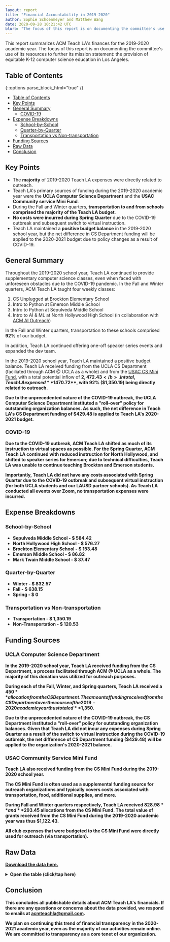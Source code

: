 ```yaml
---
layout: report
title: "Financial Accountability in 2019-2020"
author: Sophie Schoenmeyer and Matthew Wang
date: 2020-09-28 10:21:42 UTC
blurb: "The focus of this report is on documenting the committee's use of its resources to further its mission statement: the provision of equitable K-12 computer science education in Los Angeles."
---
```


This report summarizes ACM Teach LA's finances for the 2019-2020 academic year. The focus of this report is on documenting the committee's use of its resources to further its mission statement: the provision of equitable K-12 computer science education in Los Angeles.

## Table of Contents

{::options parse_block_html="true" /}

<div class="text-15x">

* [Table of Contents](#table-of-contents)
* [Key Points](#key-points)
* [General Summary](#general-summary)
    * [COVID-19](#covid-19)
* [Expense Breakdowns](#expense-breakdowns)
    * [School-by-School](#school-by-school)
    * [Quarter-by-Quarter](#quarter-by-quarter)
    * [Transportation vs Non-transportation](#transportation-vs-non-transportation)
* [Funding Sources](#funding-sources)
* [Raw Data](#raw-data)
* [Conclusion](#conclusion)

</div>

## Key Points

* The **majority** of 2019-2020 Teach LA expenses were directly related to outreach.
* Teach LA's primary sources of funding during the 2019-2020 academic year were the **UCLA Computer Science Department** and the **USAC Community service Mini Fund**.
* During the Fall and Winter quarters, **transportation to and from schools comprised the majority of the Teach LA budget**.
* **No costs were incurred during Spring Quarter** due to the COVID-19 outbreak and subsequent switch to virtual instruction.
* Teach LA maintained a **positive budget balance** in the 2019-2020 school year, but the net difference in CS Department funding will be applied to the 2020-2021 budget due to policy changes as a result of COVID-19.

## General Summary

Throughout the 2019-2020 school year, Teach LA continued to provide supplementary computer science classes, even when faced with unforeseen obstacles due to the COVID-19 pandemic. In the Fall and Winter quarters, ACM Teach LA taught four weekly classes:


1. CS Unplugged at Brockton Elementary School
2. Intro to Python at Emerson Middle School
3. Intro to Python at Sepulveda Middle School
4. Intro to AI & ML at North Hollywood High School (in collaboration with [ACM AI Outreach](https://uclaacmai.github.io/outreach/))

In the Fall and Winter quarters, transportation to these schools comprised **92%** of our budget.

In addition, Teach LA continued offering one-off speaker series events and expanded the dev team.

In the 2019-2020 school year, Teach LA maintained a positive budget balance. Teach LA received funding from the UCLA CS Department (faciliated through ACM @ UCLA as a whole) and from the [USAC CS Mini Fund](https://usac.ucla.edu/funding/docs/CS%20Mini%20Funding%20Cheat%20Sheet.pdf), with a total potential inflow of <b>$2,472.43</b>. In total, Teach LA expensed **$1470.72**, with **92%** ($1,350.19) being directly related to outreach.

Due to the unprecedented nature of the COVID-19 outbreak, the UCLA Computer Science Department instituted a "roll-over" policy for outstanding organization balances. As such, the net difference in Teach LA's CS Department funding of **$429.48** is applied to Teach LA's 2020-2021 budget.

### COVID-19

Due to the COVID-19 outbreak, ACM Teach LA shifted as much of its instruction to virtual spaces as possible. For the Spring Quarter, ACM Teach LA continued with reduced instruction for North Hollywood, and shifted to speaker series for Emerson; due to technical difficulties, Teach LA was unable to continue teaching Brockton and Emerson students.

Importantly, Teach LA did not have any costs associated with Spring Quarter due to the COVID-19 outbreak and subsequent virtual instruction (for both UCLA students and our LAUSD partner schools). As Teach LA conducted all events over Zoom, no transportation expenses were incurred.

## Expense Breakdowns

### School-by-School

<div id="school-by-school-pie-chart"></div>
<ul class="text-1x">
    <li>Sepulveda Middle School - $ 584.42</li>
    <li>North Hollywood High School - $ 576.27</li>
    <li>Brockton Elementary School - $ 153.48</li>
    <li>Emerson Middle School - $ 86.82</li>
    <li>Mark Twain Middle School - $ 37.47</li>
</ul>

### Quarter-by-Quarter

<div id="quarter-by-quarter-pie-chart"></div>
<ul class="text-1x">
    <li>Winter - $ 832.57</li>
    <li>Fall - $ 638.15</li>
    <li>Spring - $ 0</li>
</ul>

### Transportation vs Non-transportation

<div id="transportation-pie-chart"></div>
<ul class="text-1x">
    <li>Transportation - $ 1,350.19</li>
    <li>Non-Transportation - $ 120.53</li>
</ul>

## Funding Sources

### UCLA Computer Science Department

In the 2019-2020 school year, Teach LA received funding from the CS Department, a process facilitated through ACM @ UCLA as a whole. The majority of this donation was utilized for outreach purposes.

During each of the Fall, Winter, and Spring quarters, Teach LA received a **$450** allocation from the CS Department. The amount of funding received from the CS Department over the course of the 2019-2020 academic year thus totaled **$1,350**.

Due to the unprecedented nature of the COVID-19 outbreak, the CS Department instituted a “roll-over” policy for outstanding organization balances. Given that Teach LA did not incur any expenses during Spring Quarter as a result of the switch to virtual instruction during the COVID-19 outbreak, the net difference of CS Department funding (**$429.48**) will be applied to the organization's 2020-2021 balance.

### USAC Community Service Mini Fund

Teach LA also received funding from the CS Mini Fund during the 2019-2020 school year.

The CS Mini Fund is often used as a supplemental funding source for outreach organizations and typically covers costs associated with transportation, food, additional supplies, and more.

During Fall and Winter quarters respectively, Teach LA received **$828.98** and **$293.45** allocations from the CS Mini Fund. The total value of grants received from the CS Mini Fund during the 2019-2020 academic year was thus **$1,122.43**.

All club expenses that were budgeted to the CS Mini Fund were directly used for outreach (via transportation).

## Raw Data

[Download the data here.]({{site.baseurl}}/accountability/budget-19-20.json)

<details markdown="0">
    <summary>Open the table (click/tap here)</summary>
    <table class="budget-table">
        <tr>
            <th>
                Date
            </th>
            <th>
                Event
            </th>
            <th>
                Type
            </th>
            <th>
                Qty.
            </th>
            <th>
                Item
            </th>
            <th>
                Unit Cost
            </th>
            <th>
                Total Cost
            </th>
            <th>
                Funding Source
            </th>
            <th>
                Special Notes
            </th>
        </tr>
        {% for row in site.data.budget-19-20 %}
        <tr>
            <td>
                {{row.Date}}
            </td>
            <td>
                {{row.Event}}
            </td>
            <td>
                {{row.Type}}
            </td>
            <td>
                {{row.Item}}
            </td>
            <td>
                {{row.Qty}}
            </td>
            <td>
                {{row.Unit}}
            </td>
            <td>
                {{row.Total}}
            </td>
            <td>
                {{row.Source}}
            </td>
            <td>
                {{row.Notes}}
            </td>
        </tr>
        {% endfor %}
    </table>
</details>

## Conclusion

This concludes all publishable details about ACM Teach LA's financials. If there are any questions or concerns about the data provided, we respond to emails at [acmteachla@gmail.com](mailto:acmteachla@gmail.com).

We plan on continuing this trend of financial transparency in the 2020-2021 academic year, even as the majority of our activities remain online. We are committed to transparency as a core tenet of our organization.

<script src="https://cdn.plot.ly/plotly-latest.min.js"></script>
<script>
    fetch('{{site.baseurl}}/accountability/budget-19-20.json')
    .then(response => response.json())
    .then(data => {
        let sepulveda = 0;
        let emerson = 0;
        let brockton = 0;
        let north_hollywood = 0;
        let mark_twain = 0;
        let fall = 0;
        let winter = 0;
        let spring = 0;
        let transportation = 0;
        let non_transportation = 0;

        for (let i=0; i<data.length; i++) {
            let total = Number(data[i]["Total"].replace("$",""));

            let event = data[i]["Event"];
            if (event === "Sepulveda Middle School") {
                sepulveda+=total;
            }
            else if (event === "Emerson Middle School") {
                emerson+=total;
            }
            else if (event === "Brockton Elementary School") {
                brockton+=total;
            }
            else if (event === "North Hollywood High School") {
                north_hollywood+=total;
            }
            else if (event === "Mark Twain Middle School") {
                mark_twain+=total;
            }

            let date = data[i]["Date"];
            if (date.substring(0, 2) === "10" || date.substring(0, 2) === "11" || date.substring(0, 2) === "12") {
                fall+=total;
            }
            else if (date.substring(0, 2) === "1/" || date.substring(0, 2) === "2/" || date.substring(0, 2) === "3/") {
                winter+=total;
            }
            else if (date.substring(0, 2) === "4/" || date.substring(0, 2) === "5/" || date.substring(0, 2) === "6/") {
                spring+=total;
            }

            let type = data[i]["Type"];
            if (type === "Transportation") {
                transportation+=total;
            }
            else {
                non_transportation+=total;
            }
        }

        let data_schools = [{
            values: [sepulveda, emerson, brockton, north_hollywood, mark_twain],
            labels: [
                'Sepulveda Middle School',
                'Emerson Middle School',
                'Brockton Elementary School',
                'North Hollywood High School',
                'Mark Twain Middle School'
            ],
            type: 'pie'
        }];

        let data_quarters = [{
            values: [fall, winter, spring],
            labels: ['Fall Quarter', 'Winter Quarter', 'Spring Quarter'],
            type: 'pie'
        }];

        let data_transportation = [{
            values: [transportation, non_transportation],
            labels: ['Transportation', 'Non-Transportation'],
            type: 'pie'
        }];

        // the -60 exists for gutter spacing
        let responsiveWidth = Math.min(window.innerWidth - 60, 500)

        let layout = {
            height: responsiveWidth * 4/5,
            width: responsiveWidth,
        };

        Plotly.newPlot('school-by-school-pie-chart', data_schools, layout);
        Plotly.newPlot('quarter-by-quarter-pie-chart', data_quarters, layout);
        Plotly.newPlot('transportation-pie-chart', data_transportation, layout);
    });
</script>
